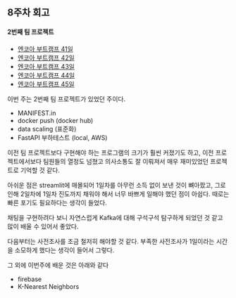 ## 8주차 회고
#### 2번째 팀 프로젝트

- [엔코아 부트캠프 41일](https://mingk42.github.io/bloGit/%EC%97%94%EC%BD%94%EC%95%84-%EB%B6%80%ED%8A%B8%EC%BA%A0%ED%94%84-41%EC%9D%BC%EC%B0%A8/)
- [엔코아 부트캠프 42일](https://mingk42.github.io/bloGit/%EC%97%94%EC%BD%94%EC%95%84-%EB%B6%80%ED%8A%B8%EC%BA%A0%ED%94%84-42%EC%9D%BC%EC%B0%A8/)
- [엔코아 부트캠프 43일](https://mingk42.github.io/bloGit/%EC%97%94%EC%BD%94%EC%95%84-%EB%B6%80%ED%8A%B8%EC%BA%A0%ED%94%84-43%EC%9D%BC%EC%B0%A8/)
- [엔코아 부트캠프 44일](https://mingk42.github.io/bloGit/%EC%97%94%EC%BD%94%EC%95%84-%EB%B6%80%ED%8A%B8%EC%BA%A0%ED%94%84-44%EC%9D%BC%EC%B0%A8/)
- [엔코아 부트캠프 45일](https://mingk42.github.io/bloGit/%EC%97%94%EC%BD%94%EC%95%84-%EB%B6%80%ED%8A%B8%EC%BA%A0%ED%94%84-45%EC%9D%BC%EC%B0%A8/)

이번 주는 2번째 팀 프로젝트가 있었던 주이다.

- MANIFEST.in
- docker push (docker hub)
- data scaling (표준화)
- FastAPI 부하테스트 (local, AWS)


이전 팀 프로젝트보다 구현해야 하는 프로그램의 크기가 훨씬 커졌기도 하고, 이전 프로젝트에서보다 팀원들의 열정도 넘쳤고 의사소통도 잘 이뤄져서 매우 재미있었던 프로젝트로 기억할 것 같다.

아쉬운 점은 streamlit에 매몰되어 1일차를 아무런 소득 없이 보낸 것이 뼈아팠고, 그로 인해 2일차에 1일차 진도까지 채워야 해서 너무 바쁘게 일해야 했던 점이 아쉽다. 때로는 빠른 포기도 필요하다는 생각이 들었다.

채팅을 구현하려다 보니 자연스럽게 Kafka에 대해 구석구석 탐구하게 되었던 것 같고 많이 배울 수 있어서 좋았다.

다음부터는 사전조사를 조금 철저히 해야할 것 같다. 부족한 사전조사가 1일이라는 시간을 소모하게 했다는 생각이 들어서 그렇다.

그 외에 이번주에 배운 것은 아래와 같다

- firebase
- K-Nearest Neighbors
